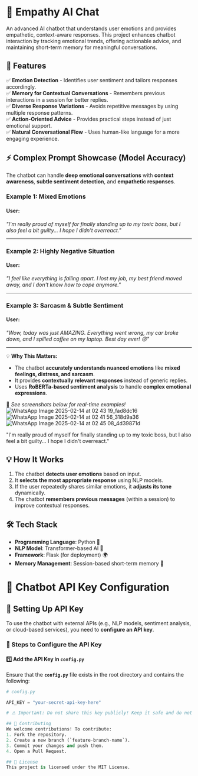 # 🤖 Empathy AI Chat

An advanced AI chatbot that understands user emotions and provides empathetic, context-aware responses. This project enhances chatbot interaction by tracking emotional trends, offering actionable advice, and maintaining short-term memory for meaningful conversations.

## 📌 Features

✅ **Emotion Detection** - Identifies user sentiment and tailors responses accordingly.  
✅ **Memory for Contextual Conversations** - Remembers previous interactions in a session for better replies.  
✅ **Diverse Response Variations** - Avoids repetitive messages by using multiple response patterns.  
✅ **Action-Oriented Advice** - Provides practical steps instead of just emotional support.  
✅ **Natural Conversational Flow** - Uses human-like language for a more engaging experience.  

## **⚡ Complex Prompt Showcase (Model Accuracy)**
The chatbot can handle **deep emotional conversations** with **context awareness**, **subtle sentiment detection**, and **empathetic responses**.  

### **Example 1: Mixed Emotions**
#### **User:**  
_"I'm really proud of myself for finally standing up to my toxic boss, but I also feel a bit guilty... I hope I didn't overreact."_  

---

### **Example 2: Highly Negative Situation**
#### **User:**  
_"I feel like everything is falling apart. I lost my job, my best friend moved away, and I don't know how to cope anymore."_  

---

### **Example 3: Sarcasm & Subtle Sentiment**
#### **User:**  
_"Wow, today was just AMAZING. Everything went wrong, my car broke down, and I spilled coffee on my laptop. Best day ever! 😡"_  

---

💡 **Why This Matters:**  
- The chatbot **accurately understands nuanced emotions** like **mixed feelings, distress, and sarcasm**.  
- It provides **contextually relevant responses** instead of generic replies.  
- Uses **RoBERTa-based sentiment analysis** to handle **complex emotional expressions**.  

📌 *See screenshots below for real-time examples!*  
![WhatsApp Image 2025-02-14 at 02 43 19_fad8dc16](https://github.com/user-attachments/assets/9fd30fdf-f33f-4625-affd-c1d91cb06179)
![WhatsApp Image 2025-02-14 at 02 41 56_318d9a36](https://github.com/user-attachments/assets/ab2d5fc4-7915-443c-a782-41f58db20a97)
![WhatsApp Image 2025-02-14 at 02 45 08_4d39871d](https://github.com/user-attachments/assets/b9c90016-63c7-4fbe-9d05-3e7323e51d84)


"I'm really proud of myself for finally standing up to my toxic boss, but I also feel a bit guilty... I hope I didn't overreact."
## 💡 How It Works
1. The chatbot **detects user emotions** based on input.
2. It **selects the most appropriate response** using NLP models.
3. If the user repeatedly shares similar emotions, it **adjusts its tone** dynamically.
4. The chatbot **remembers previous messages** (within a session) to improve contextual responses.

## 🛠️ Tech Stack
- **Programming Language**: Python 🐍
- **NLP Model**: Transformer-based AI 🤖
- **Framework**: Flask (for deployment) 🌍
- **Memory Management**: Session-based short-term memory 🧠

# 🚀 Chatbot API Key Configuration

## 🔑 Setting Up API Key

To use the chatbot with external APIs (e.g., NLP models, sentiment analysis, or cloud-based services), you need to **configure an API key**.

### 📌 Steps to Configure the API Key

#### 1️⃣ Add the API Key in `config.py`
Ensure that the **`config.py`** file exists in the root directory and contains the following:

```python
# config.py

API_KEY = "your-secret-api-key-here"

# ⚠️ Important: Do not share this key publicly! Keep it safe and do not commit it to Git.

## 💖 Contributing
We welcome contributions! To contribute:
1. Fork the repository.
2. Create a new branch (`feature-branch-name`).
3. Commit your changes and push them.
4. Open a Pull Request.

## 📜 License
This project is licensed under the MIT License.


